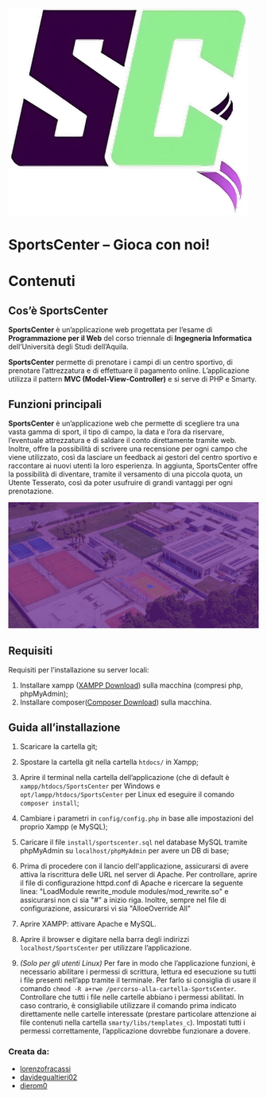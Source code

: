 ![SportsCenter logo](smarty/libs/images/logo.png)

# SportsCenter – Gioca con noi!

# Contenuti

## Cos’è SportsCenter

**SportsCenter** è un’applicazione web progettata per l’esame di **Programmazione per il Web** del corso triennale di **Ingegneria Informatica** dell’Università degli Studi dell’Aquila.

**SportsCenter** permette di prenotare i campi di un centro sportivo, di prenotare l’attrezzatura e di effettuare il pagamento online.
L’applicazione utilizza il pattern **MVC (Model-View-Controller)** e si serve di PHP e Smarty.

## Funzioni principali

**SportsCenter** è un’applicazione web che permette di scegliere tra una vasta gamma di sport, il tipo di campo, la data e l’ora da riservare, l’eventuale attrezzatura e di saldare il conto direttamente tramite web.
Inoltre, offre la possibilità di scrivere una recensione per ogni campo che viene utilizzato, così da lasciare un feedback ai gestori del centro sportivo e raccontare ai nuovi utenti la loro esperienza.
In aggiunta, SportsCenter offre la possibilità di diventare, tramite il versamento di una piccola quota, un Utente Tesserato, così da poter usufruire di grandi vantaggi per ogni prenotazione.


![SportsCenter home background](smarty/libs/images/slider-bg.jpg)

## Requisiti

Requisiti per l’installazione su server locali:

1. Installare xampp ([XAMPP Download](https://www.apachefriends.org/it/download.html)) sulla macchina (compresi php, phpMyAdmin);
1. Installare composer([Composer Download](https://getcomposer.org/download/)) sulla macchina.

## Guida all’installazione

1. Scaricare la cartella git;

1. Spostare la cartella git nella cartella `htdocs/` in Xampp;

1. Aprire il terminal nella cartella dell’applicazione (che di default è `xampp/htdocs/SportsCenter` per Windows e `opt/lampp/htdocs/SportsCenter` per Linux ed eseguire il comando `composer install`;

1. Cambiare i parametri in `config/config.php` in base alle impostazioni del proprio Xampp (e MySQL);

1. Caricare il file `install/sportscenter.sql` nel database MySQL tramite phpMyAdmin su `localhost/phpMyAdmin` per avere un DB di base;

1. Prima di procedere con il lancio dell'applicazione, assicurarsi di avere attiva la riscrittura delle URL nel server di Apache. Per controllare, aprire il file di configurazione httpd.conf di Apache e ricercare la seguente linea: "LoadModule rewrite_module modules/mod_rewrite.so" e assicurarsi non ci sia "#" a inizio riga. Inoltre, sempre nel file di configurazione, assicurarsi vi sia "AlloeOverride All"

1. Aprire XAMPP: attivare Apache e MySQL.
   
1. Aprire il browser e digitare nella barra degli indirizzi `localhost/SportsCenter` per utilizzare l’applicazione.

1. _(Solo per gli utenti Linux)_ Per fare in modo che l’applicazione funzioni, è necessario abilitare i permessi di scrittura, lettura ed esecuzione su tutti i file presenti nell’app tramite il terminale. Per farlo si consiglia di usare il comando `chmod -R a+rwe /percorso-alla-cartella-SportsCenter`. Controllare che tutti i file nelle cartelle abbiano i permessi abilitati. In caso contrario, è consigliabile utilizzare il comando prima indicato direttamente nelle cartelle interessate (prestare particolare attenzione ai file contenuti nella cartella `smarty/libs/templates_c`). Impostati tutti i permessi correttamente, l’applicazione dovrebbe funzionare a dovere.

### Creata da:

- [lorenzofracassi](https://github.com/lorenzofracassi)
- [davidegualtieri02](https://github.com/davidegualtieri02)
- [dierom0](https://github.com/dierom0)
